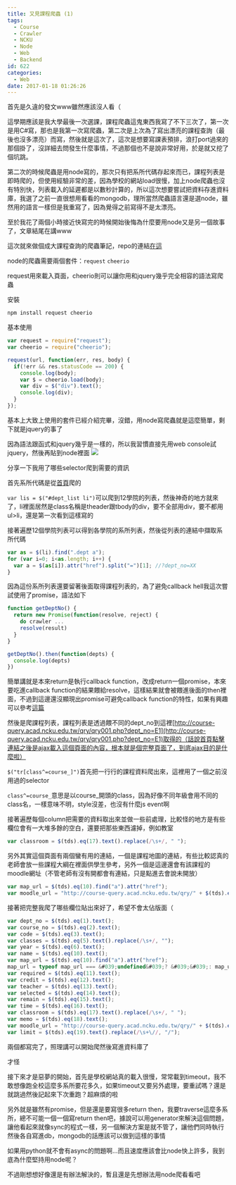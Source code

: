 ```yaml
---
title: 又見課程爬蟲 (1)
tags:
  - Course
  - Crawler
  - NCKU
  - Node
  - Web
  - Backend
id: 622
categories:
  - Web
date: 2017-01-18 01:26:26
---
```


首先是久違的發文www雖然應該沒人看（

這學期應該是我大學最後一次選課，課程爬蟲這鬼東西我寫了不下三次了，第一次是用C#寫，那也是我第一次寫爬蟲，第二次是上次為了寫出漂亮的課程查詢（最後也沒多漂亮）而寫，然後就是這次了，這次是想要寫課表預排，浪打port過來的那個掛了，沒詳細去問發生什麼事情，不過那個也不是說非常好用，於是就又挖了個坑跳。

第二次的時候爬蟲是用node寫的，那次只有把系所代碼存起來而已，課程列表是即時爬的，但使用經驗非常的差，因為學校的網站load很慢，加上node爬蟲也沒有特別快，列表載入的延遲都是以數秒計算的，所以這次想要嘗試把資料存進資料庫，我選了之前一直很想用看看的mongodb，理所當然爬蟲語言還是選node，雖然用的語言一樣但是我重寫了，因為覺得之前寫得不是太漂亮。

至於我花了兩個小時接近快寫完的時候開始後悔為什麼要用node又是另一個故事了，文章結尾在講www

這次就來做個成大課程查詢的爬蟲筆記，repo的連結[在這](https://github.com/ccns/ncku-course-crawler)

node的爬蟲需要兩個套件：`request` `cheerio`

request用來載入頁面，cheerio則可以讓你用和jquery幾乎完全相容的語法寫爬蟲

安裝

```bash
npm install request cheerio
```

基本使用

```javascript
var request = require("request");
var cheerio = require("cheerio");

request(url, function(err, res, body) {
  if(!err && res.statusCode == 200) {
    console.log(body);
    var $ = cheerio.load(body);
    var div = $("div").text();
    console.log(div);
  }
});
```

基本上大致上使用的套件已經介紹完畢，沒錯，用node寫爬蟲就是這麼簡單，剩下就是jquery的事了

因為語法跟函式和jquery幾乎是一樣的，所以我習慣直接先用web console試jquery，然後再貼到node裡面
![](http://i.imgur.com/dPzpGhS.png)

分享一下我用了哪些selector爬到需要的資訊

首先系所代碼是從[首頁](http://course-query.acad.ncku.edu.tw/qry/index.php)爬的

`var lis = $("#dept_list li")`可以爬到12學院的列表，然後神奇的地方就來了，li裡面居然是class名稱是theader跟tbody的div，要不全部用div，要不都用ul&gt;li，還是第一次看到這樣寫的

接著遍歷12個學院列表可以得到各學院的系所列表，然後從列表的連結中擷取系所代碼

```javascript
var as = $(li).find(".dept a");
for (var i=0; i<as.length; i++) {
  var a = $(as[i]).attr("href").split("=")[1]; //?dept_no=XX
}
```

因為這份系所列表還要留著後面取得課程列表的，為了避免callback hell我這次嘗試使用了promise，語法如下

```javascript
function getDeptNo() {
  return new Promise(function(resolve, reject) {
    do crawler ...
    resolve(result)
  }
}

getDeptNo().then(function(depts) {
  console.log(depts)
})
```

簡單講就是本來return是執行callback function，改成return一個promise，本來要吃進callback function的結果餵給resolve，這樣結果就會被餵進後面的then裡面，不過到這邊還沒顯現出promise可避免callback function的特性，如果有興趣可以參考[這篇](http://huli.logdown.com/posts/292655-javascript-promise-generator-async-es6)

然後是爬課程列表，課程列表是透過餵不同的dept_no到這裡[http://course-query.acad.ncku.edu.tw/qry/qry001.php?dept_no=E1](http://course-query.acad.ncku.edu.tw/qry/qry001.php?dept_no=E1)取得的（話說首頁點擊連結之後是ajax載入這個頁面的內容，根本就是個完整頁面了，到底ajax目的是什麼啦）

`$("tr[class^=course_]")`首先把一行行的課程資料爬出來，這裡用了一個之前沒用過的selector

`class^=course_`意思是以course_開頭的class，因為好像不同年級會用不同的class名，一樣意味不明，style沒差，也沒有什麼js event啊

接著遍歷每個column把需要的資料取出來並做一些前處理，比較怪的地方是有些欄位會有一大堆多餘的空白，還要把那些東西濾掉，例如教室

```javascript
var classroom = $(tds).eq(17).text().replace(/\s+/, " ");
```

另外其實這個頁面有兩個蠻有用的連結，一個是課程地圖的連結，有些比較認真的老師會放一些課程大綱在裡面供學生參考，另外一個是這邊還會有該課程的moodle網址（不管老師有沒有開都會有連結，只是點進去會說未開放）

```javascript
var map_url = $(tds).eq(10).find("a").attr("href");
var moodle_url = "http://course-query.acad.ncku.edu.tw/qry/" + $(tds).eq(18).find("a").attr("href");
```

接著把完整我爬了哪些欄位貼出來好了，希望不會太佔版面（

```javascript
var dept_no = $(tds).eq(1).text();
var course_no = $(tds).eq(2).text();
var code = $(tds).eq(3).text();
var classes = $(tds).eq(5).text().replace(/\s+/, "");
var year = $(tds).eq(6).text();
var name = $(tds).eq(10).text();
var map_url = $(tds).eq(10).find("a").attr("href");
map_url = typeof map_url === &#039;undefined&#039;? &#039;&#039;: map_url;
var required = $(tds).eq(11).text();
var credit = $(tds).eq(12).text();
var teacher = $(tds).eq(13).text();
var selected = $(tds).eq(14).text();
var remain = $(tds).eq(15).text();
var time = $(tds).eq(16).text();
var classroom = $(tds).eq(17).text().replace(/\s+/, " ");
var memo = $(tds).eq(18).text();
var moodle_url = "http://course-query.acad.ncku.edu.tw/qry/" + $(tds).eq(18).find("a").attr("href");
var limit = $(tds).eq(19).text().replace(/\s+\//, "/");
```

兩個都寫完了，照理講可以開始爬然後寫進資料庫了

才怪

接下來才是惡夢的開始，首先是學校網站真的載入很慢，常常載到timeout，我不敢想像跑全校這麼多系所要花多久，如果timeout又要另外處理，要重試嗎？還是就跳過然後記起來下次重跑？超麻煩的啦

另外就是雖然有promise，但是還是要寫很多return then，我要traverse這麼多系所，總不可能一個一個寫return then吧，據說可以用generator來解決這個問題，讓他看起來就像sync的程式一樣，另一個解決方案是就不管了，讓他們同時執行然後各自寫進db，mongodb的話應該可以做到這樣的事情

如果用python就不會有async的問題啊...而且速度應該會比node快上許多，我到底為什麼堅持用node呢？

不過剛想想好像還是有辦法解決的，暫且還是先想辦法用node爬看看吧